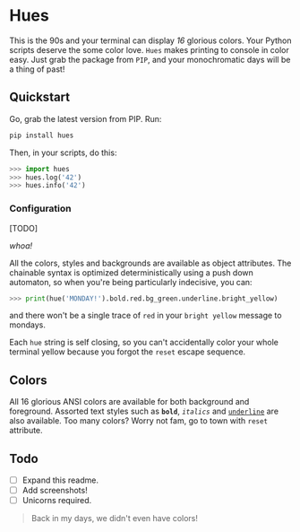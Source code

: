 # Hues
This is the 90s and your terminal can display _16_ glorious colors. Your Python scripts deserve the some color love. `Hues` makes printing to console in color easy. Just grab the package from `PIP`, and your monochromatic days will be a thing of past!


## Quickstart

Go, grab the latest version from PIP. Run:

```bash
pip install hues
```

Then, in your scripts, do this:

```python
>>> import hues
>>> hues.log('42')
>>> hues.info('42')
```

### Configuration

[TODO]

_whoa!_

All the colors, styles and backgrounds are available as object attributes. The chainable syntax is optimized deterministically using a push down automaton, so when you're being particularly indecisive, you can:

```python
>>> print(hue('MONDAY!').bold.red.bg_green.underline.bright_yellow)
```

and there won't be a single trace of `red` in your `bright yellow` message to mondays.

Each `hue` string is self closing, so you can't accidentally color your whole terminal yellow because you forgot the `reset` escape sequence.


## Colors

All 16 glorious ANSI colors are available for both background and foreground. Assorted text styles such as **`bold`**, _`italics`_ and <u>`underline`</u> are also available. Too many colors? Worry not fam, go to town with `reset` attribute.


## Todo
- [ ] Expand this readme.
- [ ] Add screenshots!
- [ ] Unicorns required.

> Back in my days, we didn't even have colors!
